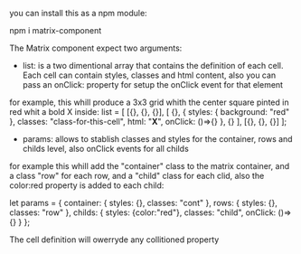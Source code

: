 you can install this as a npm module:

npm i matrix-component

The Matrix component expect two arguments:

- list: is a two dimentional array that contains the definition of each cell. Each cell can contain styles, classes and html content, also you can pass an onClick: property for setup the onClick event for that element

for example, this whill produce a 3x3 grid whith the center square pinted in red whit a bold X inside:
list = [
	[{}, {}, {}],
	[
		{},
		{
			styles: { background: "red" },
			classes: "class-for-this-cell",
			html: "<strong>X</strong>",
			onClick: ()=>{}
		},
		{}
	],
	[{}, {}, {}]
];

- params: allows to stablish classes and styles for the container, rows and childs level, also onClick events for all childs

for example this whill add the "container" class to the matrix container, and a class "row" for each row, and a "child" class for each clid, also the color:red property is added to each child:

let params = {
	container: {
		styles: {},
		classes: "cont"
		},
	rows: {
		styles: {},
		classes: "row"
		},
	childs: {
		styles: {color:"red"},
		classes: "child",
		onClick: ()=>{}
		}
};

The cell definition will owerryde any collitioned property
